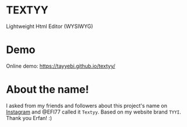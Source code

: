 # TEXTYY
Lightweight Html Editor (WYSIWYG)

# Demo
Online demo: <https://tayyebi.github.io/textyy/>

# About the name!

I asked from my friends and followers about this project's name
on [Instagram](https://www.instagram.com/stories/highlights/17886373192733028/) and @EFI77 called it `Textyy`.
Based on my website brand `TYYI`. Thank you Erfan! :)
